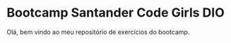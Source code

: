 # Bootcamp Santander Code Girls DIO

Olá, bem vindo ao meu repositório de exercícios do bootcamp.


